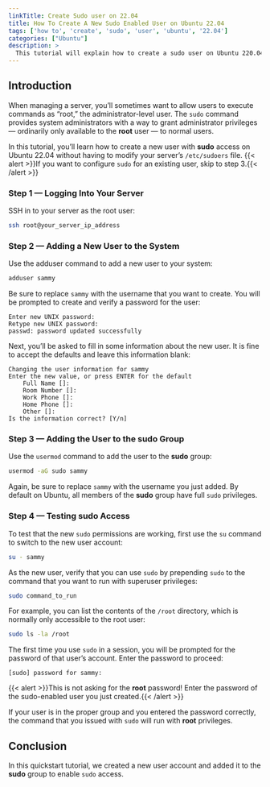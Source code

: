 ```yaml
---
linkTitle: Create Sudo user on 22.04
title: How To Create A New Sudo Enabled User on Ubuntu 22.04
tags: ['how to', 'create', 'sudo', 'user', 'ubuntu', '22.04']
categories: ["Ubuntu"]
description: >
  This tutorial will explain how to create a sudo user on Ubuntu 220.04
---
```


## Introduction
When managing a server, you’ll sometimes want to allow users to execute commands as “root,” the administrator-level user. The `sudo` command provides system administrators with a way to grant administrator privileges — ordinarily only available to the **root** user — to normal users.

In this tutorial, you’ll learn how to create a new user with **sudo** access on Ubuntu 22.04 without having to modify your server’s `/etc/sudoers` file.
{{< alert >}}If you want to configure `sudo` for an existing user, skip to step 3.{{< /alert >}}

### Step 1 — Logging Into Your Server
SSH in to your server as the root user:
```bash
ssh root@your_server_ip_address
```

### Step 2 — Adding a New User to the System
Use the adduser command to add a new user to your system:
```bash
adduser sammy
```
Be sure to replace `sammy` with the username that you want to create. You will be prompted to create and verify a password for the user:
```
Enter new UNIX password:
Retype new UNIX password:
passwd: password updated successfully
```
Next, you’ll be asked to fill in some information about the new user. It is fine to accept the defaults and leave this information blank:

```
Changing the user information for sammy
Enter the new value, or press ENTER for the default
    Full Name []:
    Room Number []:
    Work Phone []:
    Home Phone []:
    Other []:
Is the information correct? [Y/n]
```

### Step 3 — Adding the User to the sudo Group
Use the `usermod` command to add the user to the **sudo** group:
```bash
usermod -aG sudo sammy
```
Again, be sure to replace `sammy` with the username you just added. By default on Ubuntu, all members of the **sudo** group have full `sudo` privileges.

### Step 4 — Testing sudo Access
To test that the new `sudo` permissions are working, first use the `su` command to switch to the new user account:
```bash
su - sammy
```
As the new user, verify that you can use `sudo` by prepending `sudo` to the command that you want to run with superuser privileges:
```bash
sudo command_to_run
```
For example, you can list the contents of the `/root` directory, which is normally only accessible to the root user:
```bash
sudo ls -la /root
```
The first time you use `sudo` in a session, you will be prompted for the password of that user’s account. Enter the password to proceed:
```
[sudo] password for sammy:
```
{{< alert >}}This is not asking for the **root** password! Enter the password of the sudo-enabled user you just created.{{< /alert >}}

If your user is in the proper group and you entered the password correctly, the command that you issued with `sudo` will run with **root** privileges.

## Conclusion
In this quickstart tutorial, we created a new user account and added it to the **sudo**	 group to enable `sudo` access.

